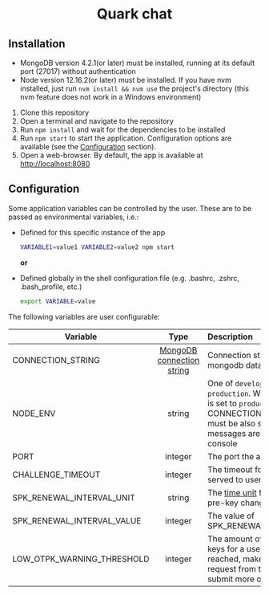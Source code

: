 <center><h1>Quark chat</h1></center>

## Installation

- MongoDB version 4.2.1(or later) must be installed, running at its default port (27017) without authentication
- Node version 12.16.2(or later) must be installed. If you have nvm installed, just run `nvm install && nvm use` the project's directory (this nvm feature does not work in a Windows environment)

1. Clone this repository
2. Open a terminal and navigate to the repository
3. Run `npm install` and wait for the dependencies to be installed
4. Run `npm start` to start the application. Configuration options are available (see the [Configuration](#configuration) section).
5. Open a web-browser. By default, the app is available at <http://localhost:8080>

## Configuration

Some application variables can be controlled by the user. These are to be passed as environmental variables, i.e.:

- Defined for this specific instance of the app

  ```bash
  VARIABLE1=value1 VARIABLE2=value2 npm start
  ```

    **or**

- Defined globally in the shell configuration file (e.g. .bashrc, .zshrc, .bash_profile, etc.)
  
  ```bash
  export VARIABLE=value
  ```

The following variables are user configurable:

| Variable        | Type           | Description  | Default value|
| ------------- |:-------------:|:-----|:-----:|
| CONNECTION_STRING | [MongoDB connection string](https://docs.mongodb.com/manual/reference/connection-string/#connections-standard-connection-string-format) | Connection string for the mongodb database |mongodb://localhost/QuarkChatDB |
| NODE_ENV      | string | One of `development` or `production`. When this variable is set to `production`, the CONNECTION_STRING variable must be also set and error messages are not printed to the console|development |
| PORT | integer | The port the application runs at| 8080 |
| CHALLENGE_TIMEOUT | integer | The timeout for the challenges served to users in ***ms*** |60000|
|SPK_RENEWAL_INTERVAL_UNIT | string|The [time unit](https://momentjs.com/docs/#/manipulating/add/) for users' Signed pre-key change interval|M|
|SPK_RENEWAL_INTERVAL_VALUE |integer|The value of SPK_RENEWAL_INTERVAL_UNIT |1|
|LOW_OTPK_WARNING_THRESHOLD |integer|The amount of one-time pre-keys for a user which, upon reached, makes the server request from the client(user) to submit more one-time pre-keys|5|
